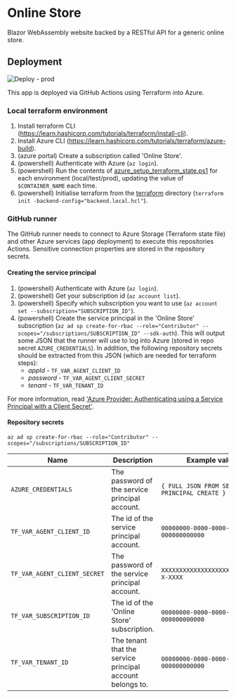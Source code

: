 # Online Store

Blazor WebAssembly website backed by a RESTful API for a generic online store.

## Deployment
![Deploy - prod](https://github.com/benchiverton/OnlineStore/actions/workflows/instance-deploy-prod.yml/badge.svg)

This app is deployed via GitHub Actions using Terraform into Azure.

### Local terraform environment
1. Install terraform CLI (https://learn.hashicorp.com/tutorials/terraform/install-cli).
2. Install Azure CLI (https://learn.hashicorp.com/tutorials/terraform/azure-build).
3. (azure portal) Create a subscription called 'Online Store'.
4. (powershell) Authenticate with Azure (`az login`).
5. (powershell) Run the contents of [azure_setup_terraform_state.ps1](scripts/azure_setup_terraform_state.ps1) for each environment (local/test/prod), updating the value of `$CONTAINER_NAME` each time.
6. (powershell) Initialise terraform from the [terraform](terraform) directory (`terraform init -backend-config="backend.local.hcl"`).

### GitHub runner

The GitHub runner needs to connect to Azure Storage (Terraform state file) and other Azure services (app deployment) to execute this repositories Actions. Sensitive connection properties are stored in the repository secrets.

#### Creating the service principal

1. (powershell) Authenticate with Azure (`az login`).
2. (powershell) Get your subscription id (`az account list`).
3. (powershell) Specify which subscription you want to use (`az account set --subscription="SUBSCRIPTION_ID"`).
4. (powershell) Create the service principal in the 'Online Store' subscription (`az ad sp create-for-rbac --role="Contributor" --scopes="/subscriptions/SUBSCRIPTION_ID" --sdk-auth`). This will output some JSON that the runner will use to log into Azure (stored in repo secret `AZURE_CREDENTIALS`). In addition, the following repository secrets should be extracted from this JSON (which are needed for terraform steps):
   * *appId* - `TF_VAR_AGENT_CLIENT_ID`
   * *password* - `TF_VAR_AGENT_CLIENT_SECRET`
   * *tenant* - `TF_VAR_TENANT_ID`

For more information, read ['Azure Provider: Authenticating using a Service Principal with a Client Secret'](https://registry.terraform.io/providers/hashicorp/azurerm/latest/docs/guides/service_principal_client_secret).

#### Repository secrets

`az ad sp create-for-rbac --role="Contributor" --scopes="/subscriptions/SUBSCRIPTION_ID"`

| Name                         | Description                                               | Example value                                 |
| ---------------------------- | --------------------------------------------------------- | --------------------------------------------- |
| `AZURE_CREDENTIALS`          | The password of the service principal account.            | `{ FULL JSON FROM SERVICE PRINCIPAL CREATE }` |
| `TF_VAR_AGENT_CLIENT_ID`     | The id of the service principal account.                  | `00000000-0000-0000-0000-000000000000`        |
| `TF_VAR_AGENT_CLIENT_SECRET` | The password of the service principal account.            | `XXXXXXXXXXXXXXXXXXXXXXXXXXX-X-XXXX`          |
| `TF_VAR_SUBSCRIPTION_ID`     | The id of the 'Online Store' subscription.                | `00000000-0000-0000-0000-000000000000`        |
| `TF_VAR_TENANT_ID`           | The tenant that the service principal account belongs to. | `00000000-0000-0000-0000-000000000000`        |
